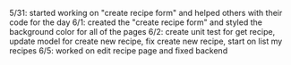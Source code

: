5/31: started working on "create recipe form" and helped others with their code for the day
6/1: created the "create recipe form" and styled the background color for all of the pages
6/2: create unit test for get recipe, update model for create new recipe, fix create new recipe, start on list my recipes
6/5: worked on edit recipe page and fixed backend

